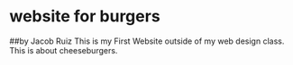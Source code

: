 # website for burgers
##by Jacob Ruiz
This is my First Website outside of my web design class. This is about cheeseburgers.
